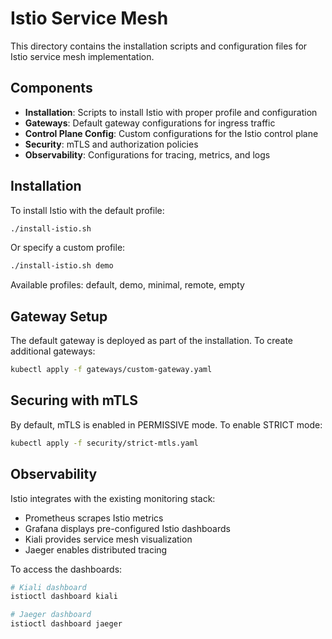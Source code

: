 # Istio Service Mesh

This directory contains the installation scripts and configuration files for Istio service mesh implementation.

## Components

- **Installation**: Scripts to install Istio with proper profile and configuration
- **Gateways**: Default gateway configurations for ingress traffic
- **Control Plane Config**: Custom configurations for the Istio control plane
- **Security**: mTLS and authorization policies
- **Observability**: Configurations for tracing, metrics, and logs

## Installation

To install Istio with the default profile:

```bash
./install-istio.sh
```

Or specify a custom profile:

```bash
./install-istio.sh demo
```

Available profiles: default, demo, minimal, remote, empty

## Gateway Setup

The default gateway is deployed as part of the installation. To create additional gateways:

```bash
kubectl apply -f gateways/custom-gateway.yaml
```

## Securing with mTLS

By default, mTLS is enabled in PERMISSIVE mode. To enable STRICT mode:

```bash
kubectl apply -f security/strict-mtls.yaml
```

## Observability

Istio integrates with the existing monitoring stack:

- Prometheus scrapes Istio metrics
- Grafana displays pre-configured Istio dashboards
- Kiali provides service mesh visualization
- Jaeger enables distributed tracing

To access the dashboards:

```bash
# Kiali dashboard
istioctl dashboard kiali

# Jaeger dashboard
istioctl dashboard jaeger
``` 